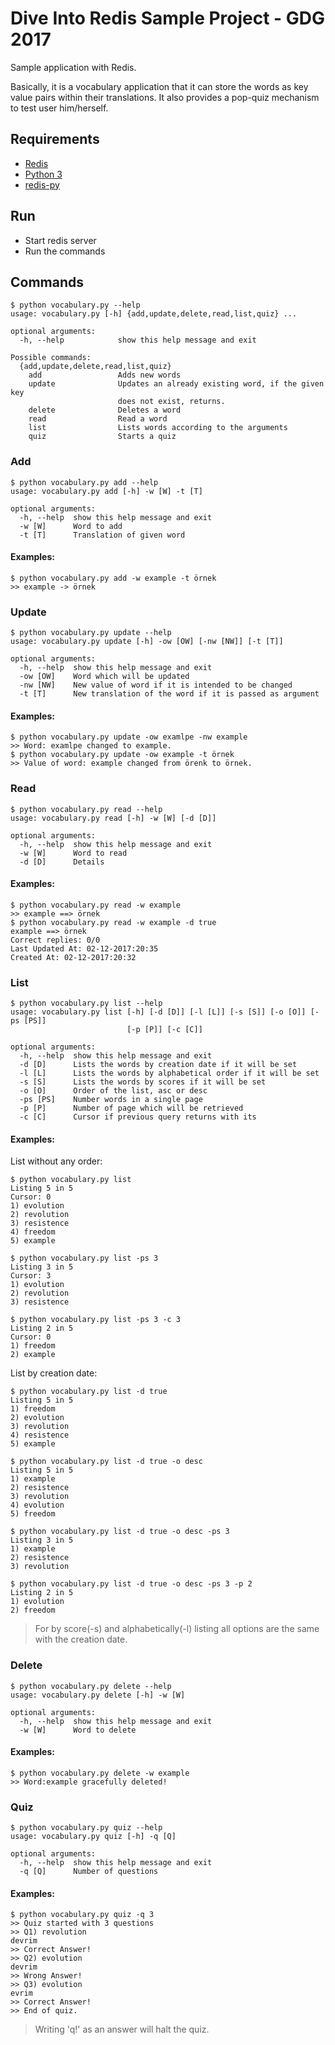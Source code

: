 # Dive Into Redis Sample Project - GDG 2017

Sample application with Redis.

Basically, it is a vocabulary application that it can store the words 
as key value pairs within their translations. It also provides a pop-quiz
mechanism to test user him/herself. 

## Requirements 

* [Redis](redis.io)
* [Python 3](https://www.python.org/download/releases/3.0/)
* [redis-py](https://github.com/andymccurdy/redis-py)

## Run

* Start redis server
* Run the commands

## Commands
```
$ python vocabulary.py --help
usage: vocabulary.py [-h] {add,update,delete,read,list,quiz} ...

optional arguments:
  -h, --help            show this help message and exit

Possible commands:
  {add,update,delete,read,list,quiz}
    add                 Adds new words
    update              Updates an already existing word, if the given key
                        does not exist, returns.
    delete              Deletes a word
    read                Read a word
    list                Lists words according to the arguments
    quiz                Starts a quiz
```

### Add
```
$ python vocabulary.py add --help
usage: vocabulary.py add [-h] -w [W] -t [T]

optional arguments:
  -h, --help  show this help message and exit
  -w [W]      Word to add
  -t [T]      Translation of given word
```
#### Examples:

```
$ python vocabulary.py add -w example -t örnek
>> example -> örnek
```

### Update

```
$ python vocabulary.py update --help
usage: vocabulary.py update [-h] -ow [OW] [-nw [NW]] [-t [T]]

optional arguments:
  -h, --help  show this help message and exit
  -ow [OW]    Word which will be updated
  -nw [NW]    New value of word if it is intended to be changed
  -t [T]      New translation of the word if it is passed as argument
```
#### Examples:
```
$ python vocabulary.py update -ow examlpe -nw example
>> Word: examlpe changed to example.
$ python vocabulary.py update -ow example -t örnek
>> Value of word: example changed from örenk to örnek.
```
### Read
```
$ python vocabulary.py read --help
usage: vocabulary.py read [-h] -w [W] [-d [D]]

optional arguments:
  -h, --help  show this help message and exit
  -w [W]      Word to read
  -d [D]      Details
```
#### Examples:
```
$ python vocabulary.py read -w example
>> example ==> örnek
$ python vocabulary.py read -w example -d true
example ==> örnek
Correct replies: 0/0
Last Updated At: 02-12-2017:20:35
Created At: 02-12-2017:20:32
```

### List
```
$ python vocabulary.py list --help
usage: vocabulary.py list [-h] [-d [D]] [-l [L]] [-s [S]] [-o [O]] [-ps [PS]]
                          [-p [P]] [-c [C]]

optional arguments:
  -h, --help  show this help message and exit
  -d [D]      Lists the words by creation date if it will be set
  -l [L]      Lists the words by alphabetical order if it will be set
  -s [S]      Lists the words by scores if it will be set
  -o [O]      Order of the list, asc or desc
  -ps [PS]    Number words in a single page
  -p [P]      Number of page which will be retrieved
  -c [C]      Cursor if previous query returns with its
```
#### Examples:

List without any order:
```
$ python vocabulary.py list
Listing 5 in 5
Cursor: 0
1) evolution
2) revolution
3) resistence
4) freedom
5) example

$ python vocabulary.py list -ps 3
Listing 3 in 5
Cursor: 3
1) evolution
2) revolution
3) resistence

$ python vocabulary.py list -ps 3 -c 3
Listing 2 in 5
Cursor: 0
1) freedom
2) example

```
List by creation date:

```
$ python vocabulary.py list -d true
Listing 5 in 5
1) freedom
2) evolution
3) revolution
4) resistence
5) example

$ python vocabulary.py list -d true -o desc
Listing 5 in 5
1) example
2) resistence
3) revolution
4) evolution
5) freedom

$ python vocabulary.py list -d true -o desc -ps 3
Listing 3 in 5
1) example
2) resistence
3) revolution

$ python vocabulary.py list -d true -o desc -ps 3 -p 2
Listing 2 in 5
1) evolution
2) freedom

```

> For by score(-s) and alphabetically(-l) listing all options 
> are the same with the creation date.  

### Delete
```
$ python vocabulary.py delete --help
usage: vocabulary.py delete [-h] -w [W]

optional arguments:
  -h, --help  show this help message and exit
  -w [W]      Word to delete
```

#### Examples:

```
$ python vocabulary.py delete -w example
>> Word:example gracefully deleted!
```


### Quiz
```
$ python vocabulary.py quiz --help
usage: vocabulary.py quiz [-h] -q [Q]

optional arguments:
  -h, --help  show this help message and exit
  -q [Q]      Number of questions
```
#### Examples:
```
$ python vocabulary.py quiz -q 3
>> Quiz started with 3 questions
>> Q1) revolution
devrim
>> Correct Answer!
>> Q2) evolution
devrim
>> Wrong Answer!
>> Q3) evolution
evrim
>> Correct Answer!
>> End of quiz.
```

> Writing 'q!' as an answer will halt the quiz.